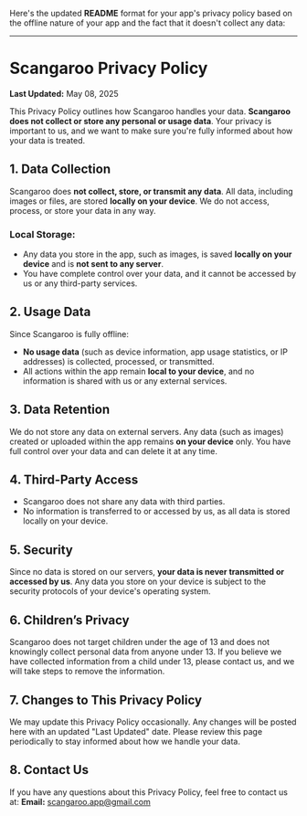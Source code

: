 Here's the updated **README** format for your app's privacy policy based on the offline nature of your app and the fact that it doesn't collect any data:

---

# Scangaroo Privacy Policy

**Last Updated:** May 08, 2025

This Privacy Policy outlines how Scangaroo handles your data. **Scangaroo does not collect or store any personal or usage data**. Your privacy is important to us, and we want to make sure you're fully informed about how your data is treated.

## 1. Data Collection

Scangaroo does **not collect, store, or transmit any data**. All data, including images or files, are stored **locally on your device**. We do not access, process, or store your data in any way.

### Local Storage:

* Any data you store in the app, such as images, is saved **locally on your device** and is **not sent to any server**.
* You have complete control over your data, and it cannot be accessed by us or any third-party services.

## 2. Usage Data

Since Scangaroo is fully offline:

* **No usage data** (such as device information, app usage statistics, or IP addresses) is collected, processed, or transmitted.
* All actions within the app remain **local to your device**, and no information is shared with us or any external services.

## 3. Data Retention

We do not store any data on external servers. Any data (such as images) created or uploaded within the app remains **on your device** only. You have full control over your data and can delete it at any time.

## 4. Third-Party Access

* Scangaroo does not share any data with third parties.
* No information is transferred to or accessed by us, as all data is stored locally on your device.

## 5. Security

Since no data is stored on our servers, **your data is never transmitted or accessed by us**. Any data you store on your device is subject to the security protocols of your device's operating system.

## 6. Children’s Privacy

Scangaroo does not target children under the age of 13 and does not knowingly collect personal data from anyone under 13. If you believe we have collected information from a child under 13, please contact us, and we will take steps to remove the information.

## 7. Changes to This Privacy Policy

We may update this Privacy Policy occasionally. Any changes will be posted here with an updated "Last Updated" date. Please review this page periodically to stay informed about how we handle your data.

## 8. Contact Us

If you have any questions about this Privacy Policy, feel free to contact us at:
**Email:** [scangaroo.app@gmail.com](mailto:scangaroo.app@gmail.com)

